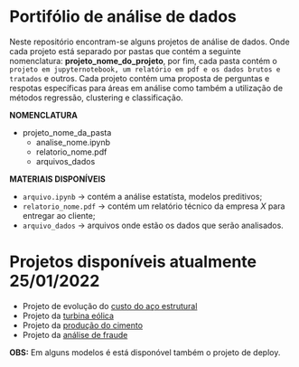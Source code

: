 # Portifólio de análise de dados

Neste repositório encontram-se alguns projetos de análise de dados. Onde cada projeto está separado por pastas que contém a seguinte nomenclatura: **projeto_nome_do_projeto**, por fim, cada pasta contém o `projeto em jupyternotebook, um relatório em pdf e os dados brutos e tratados` e outros. Cada projeto contém uma proposta de perguntas e respotas específicas para áreas em análise como também a utilização de métodos regressão, clustering e classificação. 

**NOMENCLATURA**

* projeto_nome_da_pasta
  * analise_nome.ipynb
  * relatorio_nome.pdf
  * arquivos_dados
 
 **MATERIAIS DISPONÍVEIS**
 * `arquivo.ipynb` -> contém a análise estatísta, modelos preditivos;
 * `relatorio_nome.pdf` -> contém um relatório técnico da empresa *X* para entregar ao cliente;
 * `arquivo_dados` -> arquivos onde estão os dados que serão analisados.


# Projetos disponíveis atualmente 25/01/2022
* Projeto de evolução do [custo do aço estrutural](https://github.com/kitawarairon/portifolio_analise_dados/tree/main/projeto_evolucao_do_custo_do_a%C3%A7o)
* Projeto da [turbina eólica](https://github.com/kitawarairon/portifolio_analise_dados/tree/main/projeto_turbina_eolica)
* Projeto da [produção do cimento](https://github.com/kitawarairon/portifolio_analise_dados/tree/main/projeto_cement_manufacturing)
* Projeto da [análise de fraude](https://github.com/kitawarairon/portifolio_analise_dados/blob/main/projeto_creditcard/analise_fraude.ipynb)

**OBS:** Em alguns modelos é está disponóvel também o projeto de deploy.

